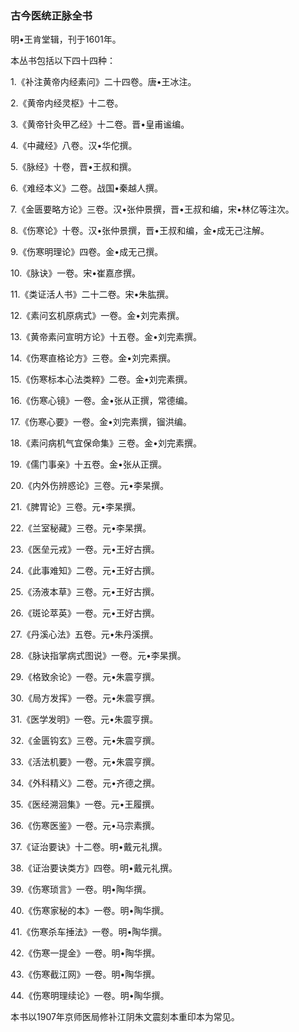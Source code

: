 ### 古今医统正脉全书

明•王肯堂辑，刊于1601年。

本丛书包括以下四十四种：

1.《补注黄帝内经素问》二十四卷。唐•王冰注。

2.《黄帝内经灵枢》十二卷。

3.《黄帝针灸甲乙经》十二卷。晋•皇甫谧编。

4.《中藏经》八卷。汉•华佗撰。

5.《脉经》十卷，晋•王叔和撰。

6.《难经本义》二卷。战国•秦越人撰。

7.《金匮要略方论》三卷。汉•张仲景撰，晋•王叔和编，宋•林亿等注次。

8.《伤寒论》十卷。汉•张仲景撰，晋•王叔和编，金•成无己注解。

9.《伤寒明理论》四卷。金•成无己撰。

10.《脉诀》一卷。宋•崔嘉彦撰。

11.《类证活人书》二十二卷。宋•朱肱撰。

12.《素问玄机原病式》一卷。金•刘完素撰。

13.《黄帝素问宣明方论》十五卷。金•刘完素撰。

14.《伤寒直格论方》三卷。金•刘完素撰。

15.《伤寒标本心法类粹》二卷。金•刘完素撰。

16.《伤寒心镜》一卷。金•张从正撰，常德编。

17.《伤寒心要》一卷。金•刘完素撰，镏洪编。

18.《素问病机气宜保命集》三卷。金•刘完素撰。

19.《儒门事亲》十五卷。金•张从正撰。

20.《内外伤辨惑论》三卷。元•李杲撰。

21.《脾胃论》三卷。元•李杲撰。

22.《兰室秘藏》三卷。元•李杲撰。

23.《医垒元戎》一卷。元•王好古撰。

24.《此事难知》二卷。元•王好古撰。

25.《汤液本草》三卷。元•王好古撰。

26.《斑论萃英》一卷。元•王好古撰。

27.《丹溪心法》五卷。元•朱丹溪撰。

28.《脉诀指掌病式图说》一卷。元•李杲撰。

29.《格致余论》一卷。元•朱震亨撰。

30.《局方发挥》一卷。元•朱震亨撰。

31.《医学发明》一卷。元•朱震亨撰。

32.《金匮钩玄》三卷。元•朱震亨撰。

33.《活法机要》一卷。元•朱震亨撰。

34.《外科精义》二卷。元•齐德之撰。

35.《医经溯洄集》一卷。元•王履撰。

36.《伤寒医鉴》一卷。元•马宗素撰。

37.《证治要诀》十二卷。明•戴元礼撰。

38.《证治要诀类方》四卷。明•戴元礼撰。

39.《伤寒琐言》一卷。明•陶华撰。

40.《伤寒家秘的本》一卷。明•陶华撰。

41.《伤寒杀车捶法》一卷。明•陶华撰。

42.《伤寒一提金》一卷。明•陶华撰。

43.《伤寒截江网》一卷。明•陶华撰。

44.《伤寒明理续论》一卷。明•陶华撰。

本书以1907年京师医局修补江阴朱文震刻本重印本为常见。
